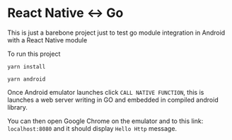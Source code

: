 # React Native <-> Go

This is just a barebone project just to test go module integration in Android with a React Native module

To run this project

`yarn install`

`yarn android`

Once Android emulator launches click `CALL NATIVE FUNCTION`, this is launches a web server writing in GO and embedded in compiled android library.

You can then open Google Chrome on the emulator and to this link: `localhost:8080` and it should display `Hello Http` message.
